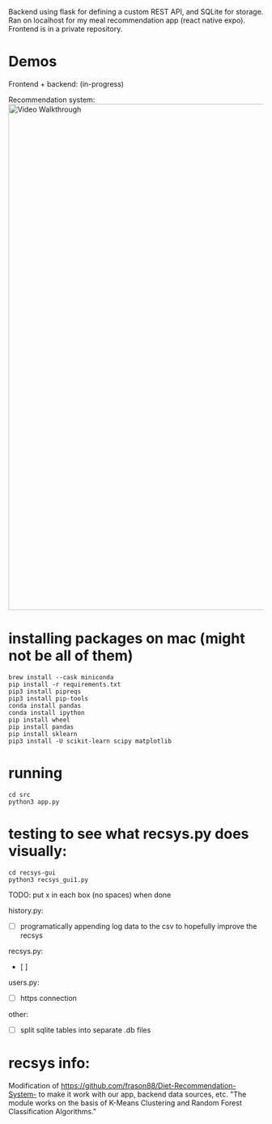 
Backend using flask for defining a custom REST API, and SQLite for storage. Ran on localhost for my meal recommendation app (react native expo). Frontend is in a private repository.

# Demos
Frontend + backend:
(in-progress)

Recommendation system:
<img src='demos/recsys_gui1.gif' width=1000 title='Reccomendation system GUI' width='' alt='Video Walkthrough' />


# installing packages on mac (might not be all of them)
```
brew install --cask miniconda
pip install -r requirements.txt
pip3 install pipreqs
pip3 install pip-tools 
conda install pandas   
conda install ipython
pip install wheel
pip install pandas
pip install sklearn
pip3 install -U scikit-learn scipy matplotlib
```

# running
```
cd src
python3 app.py
```

# testing to see what recsys.py does visually:
```
cd recsys-gui
python3 recsys_gui1.py
```

TODO:
put x in each box (no spaces) when done

history.py:
- [ ] programatically appending log data to the csv to hopefully improve the recsys

recsys.py:
- [ ] 

users.py:
- [ ] https connection

other:
- [ ] split sqlite tables into separate .db files

# recsys info:
Modification of 
https://github.com/frason88/Diet-Recommendation-System- to make it work with our app, backend data sources, etc. 
"The module works on the basis of K-Means Clustering and Random Forest Classification Algorithms."
